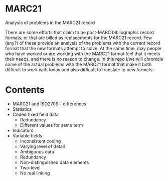 # MARC21
Analysis of problems in the MARC21 record

There are some efforts that claim to be post-MARC bibliographic record formats, or that are billed as replacements for the MARC21 record. Few (any?) of these provide an analysis of the problems with the current record format that the new formats attempt to solve. At the same time, may people who have worked or are working with the MARC21 format feel that it meets their needs, and there is no reason to change. In this repo I/we will chronicle some of the actual problems with the MARC21 format that make it both difficult to work with today and also difficult to translate to new formats.

# Contents

* MARC21 and ISO2709 - differences
* Statistics
* Coded fixed field data
  * Redundancy
  * Different values for same term
* Indicators
* Variable fields
  * Inconsistent coding
  * Varying level of detail
  * Ambiguous data
  * Redundancy
  * Non-distinguished data elements
  * Two-level
  * No real linking
  
  
